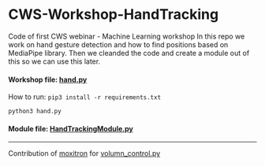 # CWS-Workshop-HandTracking
Code of first CWS webinar - Machine Learning workshop
In this repo we work on hand gesture detection and how to find positions based on MediaPipe library. Then we cleanded the code and create a module out of this so we can use this later. 

#### Workshop file: [hand.py](https://github.com/ahforoughi/CWS-Workshop-HandTracking/blob/main/hand.py "hand.py")
How to run:
`pip3 install -r requirements.txt`

`python3 hand.py`

#### Module file: [HandTrackingModule.py](https://github.com/ahforoughi/CWS-Workshop-HandTracking/blob/main/HandTrackingModule.py"HandTrackingModule.py")


------------

Contribution of [moxitron](https://github.com/moxitron "moxitron") for [volumn_control.py](https://github.com/ahforoughi/CWS-Workshop-HandTracking/blob/main/volumn_control.py "volumn_control.py")



